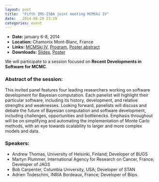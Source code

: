 ```yaml
---
layout: post
title:  "Fifth IMS-ISBA joint meeting MCMSki IV"
date:   2014-08-29 23:29
categories: event
---
```


* **Date:** january 6-8, 2014
* **Location:** Chamonix Mont-Blanc, France
* **Links:** [MCMSki IV](http://www.pages.drexel.edu/~mwl25/mcmski), [Program](http://www.pages.drexel.edu/~mwl25/mcmski/program.html#inv9), [Poster abstract](http://mcmskabs.wordpress.com/2013/11/18/poster-abstract-2/)
* **Downloads:** [Slides](/doc/biips_mcmski.pdf), [Poster](/doc/biips_mcmski.pdf)

We will participate to a session focused on **Recent Developments in Software for MCMC**.

### Abstract of the session:

This invited panel features four leading researchers working on software development for Bayesian computation. Each panelist will highlight their particular software, including its history, development, and relative strengths and weaknesses. Looking forward, panelists will discuss and debate the future of Bayesian computation and software development, including challenges, opportunities and bottlenecks. Emphasis throughout will be on simplifying and automating the implementation of Monte Carlo methods, with an eye towards scalability to larger and more complex models and data.

### Speakers:
* Andrew Thomas, University of Helsinki, Finland; Developer of BUGS
* Martyn Plummer, International Agency for Research on Cancer, France; Developer of JAGS
* Bob Carpenter, Columbia University, USA; Developer of STAN
* Adrien Todeschini, INRIA Bordeaux, France; Developer of Biips
